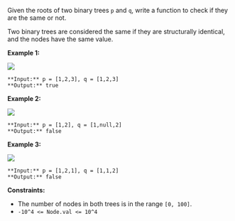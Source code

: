 Given the roots of two binary trees `p` and `q`, write a function to check if they are the same or not.

Two binary trees are considered the same if they are structurally identical, and the nodes have the same value.

**Example 1:**

![](https://assets.leetcode.com/uploads/2020/12/20/ex1.jpg)

```
**Input:** p = [1,2,3], q = [1,2,3]
**Output:** true

```

**Example 2:**

![](https://assets.leetcode.com/uploads/2020/12/20/ex2.jpg)

```
**Input:** p = [1,2], q = [1,null,2]
**Output:** false

```

**Example 3:**

![](https://assets.leetcode.com/uploads/2020/12/20/ex3.jpg)

```
**Input:** p = [1,2,1], q = [1,1,2]
**Output:** false

```

**Constraints:**

* The number of nodes in both trees is in the range `[0, 100]`.
* `-10^4 <= Node.val <= 10^4`

